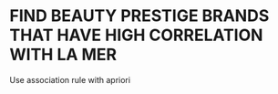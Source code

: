 # FIND BEAUTY PRESTIGE BRANDS THAT HAVE HIGH CORRELATION WITH LA MER

Use association rule with apriori
